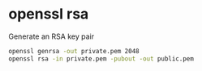 # openssl rsa

Generate an RSA key pair

```bash
openssl genrsa -out private.pem 2048
openssl rsa -in private.pem -pubout -out public.pem
```

